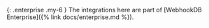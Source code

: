 {: .enterprise .my-6  }
<i class="fa-solid fa-crown text-yellow-100"></i> The integrations here are part of [WebhookDB Enterprise]({% link docs/enterprise.md %}).
